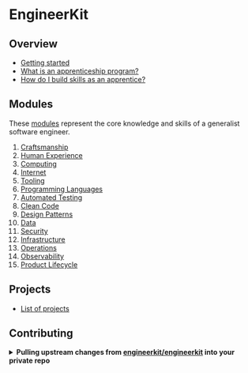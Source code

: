 # EngineerKit

## Overview

- [Getting started](overview/README.md)
- [What is an apprenticeship program?](overview/apprenticeship.md)
- [How do I build skills as an apprentice?](overview/skill-building-process.md)

## Modules

These [modules](modules/) represent the core knowledge and skills of a generalist software engineer.

1. [Craftsmanship](modules/craftsmanship.md)
2. [Human Experience](modules/human-experience.md)
3. [Computing](modules/computing.md)
4. [Internet](modules/internet.md)
5. [Tooling](modules/tooling.md)
6. [Programming Languages](modules/programming-languages.md)
7. [Automated Testing](modules/automated-testing.md)
8. [Clean Code](modules/clean-code.md)
9. [Design Patterns](modules/design-patterns.md)
10. [Data](modules/data.md)
11. [Security](modules/security.md)
12. [Infrastructure](modules/infrastructure.md)
13. [Operations](modules/operations.md)
14. [Observability](modules/observability.md)
15. [Product Lifecycle](modules/product-lifecycle.md)

## Projects

- [List of projects](projects/)

## Contributing

<details>
   <summary><b>Pulling upstream changes from <a href="https://github.com/engineerkit/engineerkit">engineerkit/engineerkit</a> into your private repo</b></summary><br/>

  If you have the paid GitHub account, you can fork this repo into your own organization. You'll get the benefit of being able to merge in new changes easily from `engineerkit/engineerkit`. If you don't have a paid account, or you don't want to use GitHub to host your repo, we've got you covered.

  - First clone down your private repo
  - To add a new remote to your local repo connected to the `engineerkit/engineerkit` repo, run
    ```
    git remote add public git@github.com:engineerkit/engineerkit.git
    ``` 
  - To create a branch where you'll pull changes into, run
    ```
    git checkout -b add_awesome_new_topics
    ```
  - To pull down changes into your new branch, run
    ```
    git pull public main
    ```
  - Resolve any merge conflicts
  - To push up your changes to your private fork, run
    ```
    git push
    ```
  
</details>
